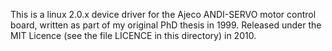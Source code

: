 This is a linux 2.0.x device driver for the Ajeco ANDI-SERVO motor control board, written as part of my original PhD thesis in 1999. Released under the MIT Licence (see the file LICENCE in this directory) in 2010.